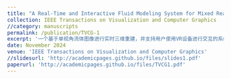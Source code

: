 ```yaml
---
title: "A Real-Time and Interactive Fluid Modeling System for Mixed Reality"
collection: IEEE Transactions on Visualization and Computer Graphics
//category: manuscripts
permalink: /publication/TVCG-1
excerpt: '一个基于单视角流体图像进行实时三维重建，并支持用户使用VR设备进行交互的系统'
date: November 2024
venue: 'IEEE Transactions on Visualization and Computer Graphics'
//slidesurl: 'http://academicpages.github.io/files/slides1.pdf'
paperurl: 'http://academicpages.github.io/files/TVCG1.pdf'
---
```


